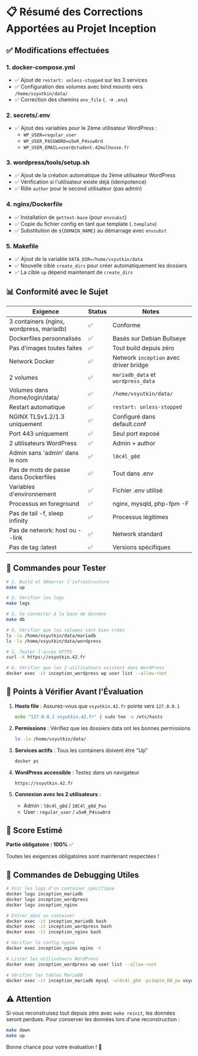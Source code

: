 # 📋 Résumé des Corrections Apportées au Projet Inception

## ✅ Modifications effectuées

### 1. **docker-compose.yml**
- ✅ Ajout de `restart: unless-stopped` sur les 3 services
- ✅ Configuration des volumes avec bind mounts vers `/home/vsyutkin/data/`
- ✅ Correction des chemins `env_file` (`.` → `.env`)

### 2. **secrets/.env**
- ✅ Ajout des variables pour le 2ème utilisateur WordPress :
  - `WP_USER=regular_user`
  - `WP_USER_PASSWORD=u5eR_P4ssw0rd`
  - `WP_USER_EMAIL=user@student.42mulhouse.fr`

### 3. **wordpress/tools/setup.sh**
- ✅ Ajout de la création automatique du 2ème utilisateur WordPress
- ✅ Vérification si l'utilisateur existe déjà (idempotence)
- ✅ Rôle `author` pour le second utilisateur (pas admin)

### 4. **nginx/Dockerfile**
- ✅ Installation de `gettext-base` (pour `envsubst`)
- ✅ Copie du fichier config en tant que template (`.template`)
- ✅ Substitution de `${DOMAIN_NAME}` au démarrage avec `envsubst`

### 5. **Makefile**
- ✅ Ajout de la variable `DATA_DIR=/home/vsyutkin/data`
- ✅ Nouvelle cible `create_dirs` pour créer automatiquement les dossiers
- ✅ La cible `up` dépend maintenant de `create_dirs`

## 📊 Conformité avec le Sujet

| Exigence | Status | Notes |
|----------|--------|-------|
| 3 containers (nginx, wordpress, mariadb) | ✅ | Conforme |
| Dockerfiles personnalisés | ✅ | Basés sur Debian Bullseye |
| Pas d'images toutes faites | ✅ | Tout build depuis zéro |
| Network Docker | ✅ | Network `inception` avec driver bridge |
| 2 volumes | ✅ | `mariadb_data` et `wordpress_data` |
| Volumes dans /home/login/data/ | ✅ | `/home/vsyutkin/data/` |
| Restart automatique | ✅ | `restart: unless-stopped` |
| NGINX TLSv1.2/1.3 uniquement | ✅ | Configuré dans default.conf |
| Port 443 uniquement | ✅ | Seul port exposé |
| 2 utilisateurs WordPress | ✅ | Admin + author |
| Admin sans 'admin' dans le nom | ✅ | `l0c4l_g0d` |
| Pas de mots de passe dans Dockerfiles | ✅ | Tout dans .env |
| Variables d'environnement | ✅ | Fichier .env utilisé |
| Processus en foreground | ✅ | nginx, mysqld, php-fpm -F |
| Pas de tail -f, sleep infinity | ✅ | Processus légitimes |
| Pas de network: host ou --link | ✅ | Network standard |
| Pas de tag :latest | ✅ | Versions spécifiques |

## 🚀 Commandes pour Tester

```bash
# 1. Build et démarrer l'infrastructure
make up

# 2. Vérifier les logs
make logs

# 3. Se connecter à la base de données
make db

# 4. Vérifier que les volumes sont bien créés
ls -la /home/vsyutkin/data/mariadb
ls -la /home/vsyutkin/data/wordpress

# 5. Tester l'accès HTTPS
curl -k https://vsyutkin.42.fr

# 6. Vérifier que les 2 utilisateurs existent dans WordPress
docker exec -it inception_wordpress wp user list --allow-root
```

## 📝 Points à Vérifier Avant l'Évaluation

1. **Hosts file** : Assurez-vous que `vsyutkin.42.fr` pointe vers `127.0.0.1`
   ```bash
   echo "127.0.0.1 vsyutkin.42.fr" | sudo tee -a /etc/hosts
   ```

2. **Permissions** : Vérifiez que les dossiers data ont les bonnes permissions
   ```bash
   ls -la /home/vsyutkin/data/
   ```

3. **Services actifs** : Tous les containers doivent être "Up"
   ```bash
   docker ps
   ```

4. **WordPress accessible** : Testez dans un navigateur
   ```
   https://vsyutkin.42.fr
   ```

5. **Connexion avec les 2 utilisateurs** :
   - Admin : `l0c4l_g0d` / `10C4l_g0d_Pas`
   - User : `regular_user` / `u5eR_P4ssw0rd`

## 🎯 Score Estimé

**Partie obligatoire : 100%** ✅

Toutes les exigences obligatoires sont maintenant respectées !

## 🔧 Commandes de Debugging Utiles

```bash
# Voir les logs d'un container spécifique
docker logs inception_mariadb
docker logs inception_wordpress
docker logs inception_nginx

# Entrer dans un container
docker exec -it inception_mariadb bash
docker exec -it inception_wordpress bash
docker exec -it inception_nginx bash

# Vérifier la config nginx
docker exec inception_nginx nginx -t

# Lister les utilisateurs WordPress
docker exec inception_wordpress wp user list --allow-root

# Vérifier les tables MariaDB
docker exec -it inception_mariadb mysql -ul0c4l_g0d -ps1mple_DB_pw vsyutkin_inception_db -e "SHOW TABLES;"
```

## ⚠️ Attention

Si vous reconstruisez tout depuis zéro avec `make reinit`, les données seront perdues. Pour conserver les données lors d'une reconstruction :

```bash
make down
make up
```

Bonne chance pour votre évaluation ! 🚀
